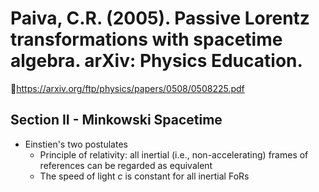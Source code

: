 # Paiva, C.R. (2005). Passive Lorentz transformations with spacetime algebra. arXiv: Physics Education.
🔗https://arxiv.org/ftp/physics/papers/0508/0508225.pdf

## Section II - Minkowski Spacetime
- Einstien's two postulates
  - Principle of relativity: all inertial (i.e., non-accelerating) frames of references can be regarded as equivalent 
  - The speed of light $c$ is constant for all inertial FoRs
